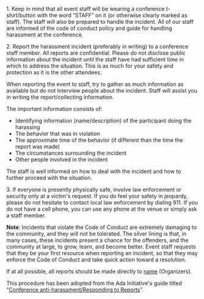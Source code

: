 

1\. Keep in mind that all event staff will be wearing a conference t-shirt/button with the word “STAFF”
on it (or otherwise clearly marked as staff). The staff will also be prepared to handle the incident.
All of our staff are informed of the code of conduct policy and guide
for handling harassment at the conference. 

2\. Report the harassment incident (preferably in writing) to a conference staff member. All reports
are confidential. Please do not disclose public information about the incident until the staff have
had sufficient time in which to address the situation. This is as much for your safety and protection
as it is the other attendees.

When reporting the event to staff, try to gather as much information as available but do not
interview people about the incident. Staff will assist you in writing the report/collecting information.

The important information consists of:

- Identifying information (name/description) of the participant doing the harassing
- The behavior that was in violation
- The approximate time of the behavior (if different than the time the report was made)
- The circumstances surrounding the incident
- Other people involved in the incident

The staff is well informed on how to deal with the incident and how to further proceed with the situation.

3\. If everyone is presently physically safe, involve law enforcement or security only at a victim's request.
If you do feel your safety in jeopardy, please do not hesitate to contact local law enforcement by
dialing 911. If you do not have a cell phone, you can use any phone at the venue or simply ask a staff member.

**Note**: Incidents that violate the Code of Conduct are extremely damaging to the community, and they
will not be tolerated. The silver lining is that, in many cases, these incidents present a chance for
the offenders, and the community at large, to grow, learn, and become better. Event staff requests
that they be your first resource when reporting an incident, so that they may enforce
the Code of Conduct and take quick action toward a resolution.

If at all possible, all reports should be made directly to [name](mailto:email) (Organizers).

This procedure has been adopted from the Ada Initiative's guide titled "[Conference anti-harassment/Responding to Reports](http://geekfeminism.wikia.com/wiki/Conference_anti-harassment/Responding_to_reports)”.
